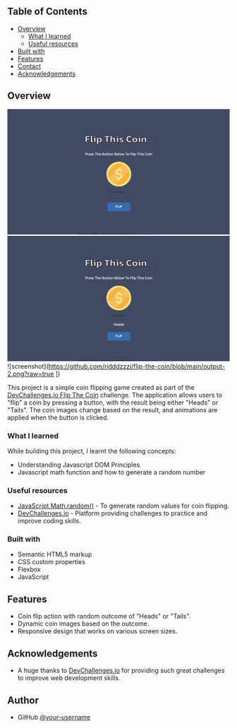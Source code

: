 <!-- TABLE OF CONTENTS -->

## Table of Contents

- [Overview](#overview)
  - [What I learned](#what-i-learned)
  - [Useful resources](#useful-resources)
- [Built with](#built-with)
- [Features](#features)
- [Contact](#contact)
- [Acknowledgements](#acknowledgements)

<!-- OVERVIEW -->

## Overview

![screenshot](https://github.com/ridddzzzi/flip-the-coin/blob/main/ui.png?raw=true])
![screenshot](https://github.com/ridddzzzi/flip-the-coin/blob/main/output-1.png?raw=true])
![screenshot](https://github.com/ridddzzzi/flip-the-coin/blob/main/output-2.png?raw=true
])



This project is a simple coin flipping game created as part of the [DevChallenges.io Flip The Coin](https://devchallenges.io/challenge/flip-the-coin) challenge. The application allows users to "flip" a coin by pressing a button, with the result being either "Heads" or "Tails". The coin images change based on the result, and animations are applied when the button is clicked.

### What I learned

While building this project, I learnt the following concepts:
- Understanding Javascript DOM Principles
- Javascript math function and how to generate a random number

### Useful resources

- [JavaScript Math.random()](https://developer.mozilla.org/en-US/docs/Web/JavaScript/Reference/Global_Objects/Math/random) - To generate random values for coin flipping.
- [DevChallenges.io](https://devchallenges.io) - Platform providing challenges to practice and improve coding skills.

### Built with

- Semantic HTML5 markup
- CSS custom properties
- Flexbox
- JavaScript
  
## Features

- Coin flip action with random outcome of "Heads" or "Tails".
- Dynamic coin images based on the outcome.
- Responsive design that works on various screen sizes.

## Acknowledgements

- A huge thanks to [DevChallenges.io](https://devchallenges.io) for providing such great challenges to improve web development skills.

## Author
- GitHub [@your-username](https://github.com/ridddzzzi)
